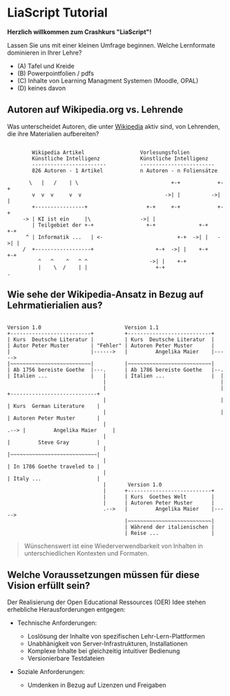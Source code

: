 <!--
author:   Your Name
email:    your@mail.org

version:  0.0.1

language: de

narrator: Deutsch Male

comment:  Try to write a short comment about
          your course, multiline is also okay.

link:     https://cdn.jsdelivr.net/chartist.js/latest/chartist.min.css
script:   https://cdn.jsdelivr.net/chartist.js/latest/chartist.min.js

translation: Deutsch  translations/German.md
-->

# LiaScript Tutorial

**Herzlich willkommen zum Crashkurs "LiaScript"!**

Lassen Sie uns mit einer kleinen Umfrage beginnen. Welche Lernformate dominieren in Ihrer Lehre?

+ (A) Tafel und Kreide
+ (B) Powerpointfolien / pdfs
+ (C) Inhalte von Learning Managment Systemen (Moodle, OPAL)
+ (D) keines davon


## Autoren auf Wikipedia.org vs. Lehrende

Was unterscheidet Autoren, die unter [Wikipedia](https://www.wikipedia.de/) aktiv sind, von Lehrenden, die ihre Materialien aufbereiten?

<!--
style="width: 100%; max-width: 660px; display: block; margin-left: auto; margin-right: auto;"
-->
```ascii

        Wikipedia Artikel                  Vorlesungsfolien
        Künstliche Intelligenz             Künstliche Intelligenz
        ------------------------           ------------------------
        826 Autoren - 1 Artikel            n Autoren - n Foliensätze

       \   |   /    | \                              +-+            +-+
        v  v  v     v  v                           ->| |          ->| |
        +----------------+                   +-+     +-+            +-+
     -> | KI ist ein     |\                ->| |
        | Teilgebiet der +-+                 +-+              +-+     +-+
      ^ | Informatik ...   | <-                        +-+  ->| |   ->| |
     /  +------------------+                    +-+  ->| |    +-+     +-+
          ^   ^    ^   ^ ^                    ->| |    +-+
          |    \  /    | |                      +-+                            .
```


## Wie sehe der Wikipedia-Ansatz in Bezug auf Lehrmatierialien aus?

<!--
style="width: 100%; max-width: 860px; display: block; margin-left: auto; margin-right: auto;"
-->
```ascii

Version 1.0                           Version 1.1
+--------------------------+          +---------------------------+
| Kurs  Deutsche Literatur |          | Kurs  Deutsche Literatur  |
| Autor Peter Muster       | "Fehler" | Autoren Peter Muster      |
|                          |------>   |         Angelika Maier    |----->
|~~~~~~~~~~~~~~~~~~~~~~~~~~|          |~~~~~~~~~~~~~~~~~~~~~~~~~~~|
| Ab 1756 bereiste Goethe  |---.      | Ab 1786 bereiste Goethe   |--.
| Italien ...              |   |      | Italien ...               |  |
                               |                                     |
                               |                                     |    +----------------------------+
                               |                                     |    | Kurs  German Literature    |
                               |                                     |    | Autoren Peter Muster       |
                               |                                     .--> |         Angelika Maier     |
                               |                                          |         Steve Gray         |
                               |                                          |~~~~~~~~~~~~~~~~~~~~~~~~~~~~|
                               |                                          | In 1786 Goethe traveled to |
                               |                                          | Italy ...                  |
                               |       Version 1.0
                               |      +---------------------------+
                               |      | Kurs  Goethes Welt        |
                               |      | Autoren Peter Muster      |
                               .-->   |         Angelika Maier    |----->
                                      |~~~~~~~~~~~~~~~~~~~~~~~~~~~|
                                      | Während der italienischen |
                                      | Reise ...                 |
```

> Wünschenswert ist eine Wiederverwendbarkeit von Inhalten in unterschiedlichen Kontexten und Formaten.


## Welche Voraussetzungen müssen für diese Vision erfüllt sein?

Der Realisierung der Open Educational Ressources (OER) Idee stehen erhebliche Herausforderungen entgegen:

+ Technische Anforderungen:

    - Loslösung der Inhalte von spezifischen Lehr-Lern-Plattformen
    - Unabhänigkeit von Server-Infrastrukturen, Installationen
    - Komplexe Inhalte bei gleichzeitig intuitiver Bedienung
    - Versionierbare Testdateien

+ Soziale Anforderungen:

    - Umdenken in Bezug auf Lizenzen und Freigaben
